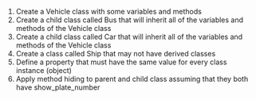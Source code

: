 1.    Create a Vehicle class with some variables and methods
2.    Create a child class called Bus that will inherit all of the variables and methods of the Vehicle class
3.    Create a child class called Car that will inherit all of the variables and methods of the Vehicle class
4.    Create a class called Ship that may not have derived classes
5.    Define a property that must have the same value for every class instance (object)
6.    Apply method hiding to parent and child class assuming that they both have show_plate_number